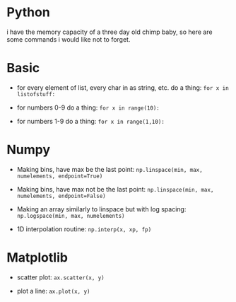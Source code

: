 Python
====== 

i have the memory capacity of a three day old chimp baby, so here are
some commands i would like not to forget.

Basic
=====

* for every element of list, every char in as string, etc. do a thing:
```for x in listofstuff:```

* for numbers 0-9 do a thing: 
```for x in range(10):``` 

* for numbers 1-9 do a thing:
```for x in range(1,10):```

Numpy
=====

* Making bins, have max be the last point:
```np.linspace(min, max, numelements, endpoint=True)```

* Making bins, have max not be the last point:
```np.linspace(min, max, numelements, endpoint=False)```

* Making an array similarly to linspace but with log spacing: 
```np.logspace(min, max, numelements)```

* 1D interpolation routine:
```np.interp(x, xp, fp)```

Matplotlib
==========

* scatter plot:
```ax.scatter(x, y)```

* plot a line:
```ax.plot(x, y)```

